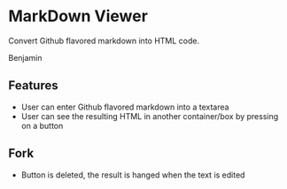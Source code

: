 # MarkDown Viewer

Convert Github flavored markdown into HTML code.

Benjamin

## Features

- User can enter Github flavored markdown into a textarea
- User can see the resulting HTML in another container/box by pressing on a button

## Fork

- Button is deleted, the result is hanged when the text is edited